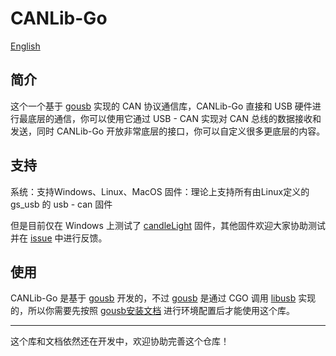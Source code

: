 # CANLib-Go

[English](README.md)

## 简介
这个一个基于 [gousb](https://github.com/google/gousb) 实现的 CAN 协议通信库，CANLib-Go 直接和 USB 硬件进行最底层的通信，你可以使用它通过 USB - CAN 实现对 CAN 总线的数据接收和发送，同时 CANLib-Go 开放非常底层的接口，你可以自定义很多更底层的内容。

## 支持
系统：支持Windows、Linux、MacOS
固件：理论上支持所有由Linux定义的 gs_usb 的 usb - can 固件

但是目前仅在 Windows 上测试了 [candleLight](https://github.com/candle-usb/candleLight_fw) 固件，其他固件欢迎大家协助测试并在 [issue](https://github.com/Kirizu-Official/CANLib-Go/issues) 中进行反馈。


## 使用
CANLib-Go 是基于 [gousb](https://github.com/google/gousb) 开发的，不过 [gousb](https://github.com/google/gousb) 是通过 CGO 调用 [libusb](https://github.com/libusb/libusb) 实现的，所以你需要先按照 [gousb安装文档](https://github.com/google/gousb?tab=readme-ov-file#installation) 进行环境配置后才能使用这个库。

---

这个库和文档依然还在开发中，欢迎协助完善这个仓库！
